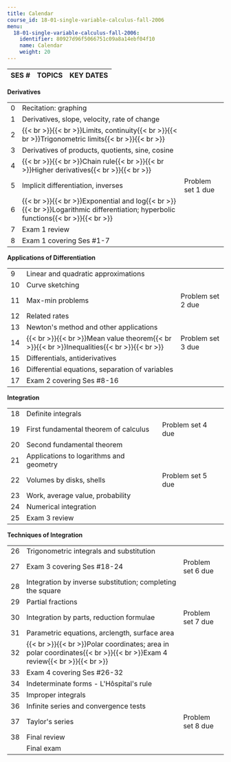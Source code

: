 ```yaml
---
title: Calendar
course_id: 18-01-single-variable-calculus-fall-2006
menu:
  18-01-single-variable-calculus-fall-2006:
    identifier: 80927d96f5066751c09a8a14ebf04f10
    name: Calendar
    weight: 20
---
```

| SES # | TOPICS | KEY DATES |
| --- | --- | --- |

**Derivatives**

| | | |
| --- | --- | --- |
| 0 | Recitation: graphing |   |
| 1 | Derivatives, slope, velocity, rate of change |   |
| 2 | {{< br >}}{{< br >}}Limits, continuity{{< br >}}{{< br >}}Trigonometric limits{{< br >}}{{< br >}} |   |
| 3 | Derivatives of products, quotients, sine, cosine |   |
| 4 | {{< br >}}{{< br >}}Chain rule{{< br >}}{{< br >}}Higher derivatives{{< br >}}{{< br >}} |   |
| 5 | Implicit differentiation, inverses | Problem set 1 due |
| 6 | {{< br >}}{{< br >}}Exponential and log{{< br >}}{{< br >}}Logarithmic differentiation; hyperbolic functions{{< br >}}{{< br >}} |   |
| 7 | Exam 1 review |   |
| 8 | Exam 1 covering Ses #1-7 |   |

**Applications of Differentiation**

| | | |
| --- | --- | --- |
| 9 | Linear and quadratic approximations |   |
| 10 | Curve sketching |   |
| 11 | Max-min problems | Problem set 2 due |
| 12 | Related rates |   |
| 13 | Newton's method and other applications |   |
| 14 | {{< br >}}{{< br >}}Mean value theorem{{< br >}}{{< br >}}Inequalities{{< br >}}{{< br >}} | Problem set 3 due |
| 15 | Differentials, antiderivatives |   |
| 16 | Differential equations, separation of variables |   |
| 17 | Exam 2 covering Ses #8-16 |   |

**Integration**

| | | |
| --- | --- | --- |
| 18 | Definite integrals |   |
| 19 | First fundamental theorem of calculus | Problem set 4 due |
| 20 | Second fundamental theorem |   |
| 21 | Applications to logarithms and geometry |   |
| 22 | Volumes by disks, shells | Problem set 5 due |
| 23 | Work, average value, probability |   |
| 24 | Numerical integration |   |
| 25 | Exam 3 review |   |

**Techniques of Integration**

| | | |
| --- | --- | --- |
| 26 | Trigonometric integrals and substitution |   |
| 27 | Exam 3 covering Ses #18-24 | Problem set 6 due |
| 28 | Integration by inverse substitution; completing the square |   |
| 29 | Partial fractions |   |
| 30 | Integration by parts, reduction formulae | Problem set 7 due |
| 31 | Parametric equations, arclength, surface area |   |
| 32 | {{< br >}}{{< br >}}Polar coordinates; area in polar coordinates{{< br >}}{{< br >}}Exam 4 review{{< br >}}{{< br >}} |   |
| 33 | Exam 4 covering Ses #26-32 |   |
| 34 | Indeterminate forms - L'Hôspital's rule |   |
| 35 | Improper integrals |   |
| 36 | Infinite series and convergence tests |   |
| 37 | Taylor's series | Problem set 8 due |
| 38 | Final review |   |
|   | Final exam |